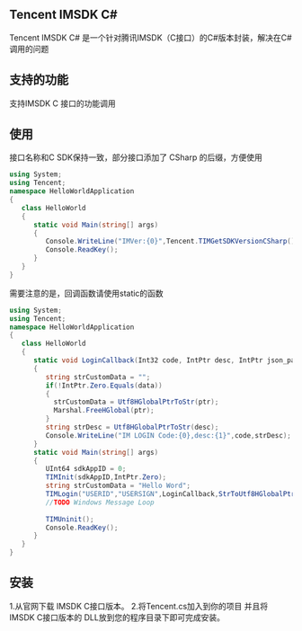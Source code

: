 ## Tencent IMSDK C#
Tencent IMSDK C# 是一个针对腾讯IMSDK（C接口）的C#版本封装，解决在C#调用的问题 
## 支持的功能
支持IMSDK C 接口的功能调用
## 使用
接口名称和C SDK保持一致，部分接口添加了 CSharp 的后缀，方便使用
```C#
using System;
using Tencent;
namespace HelloWorldApplication
{
   class HelloWorld
   {
      static void Main(string[] args)
      {
         Console.WriteLine("IMVer:{0}",Tencent.TIMGetSDKVersionCSharp());
         Console.ReadKey();
      }
   }
}
```
需要注意的是，回调函数请使用static的函数
```C#
using System;
using Tencent;
namespace HelloWorldApplication
{
   class HelloWorld
   {
      static void LoginCallback(Int32 code, IntPtr desc, IntPtr json_param, IntPtr ptr)
	  {
	     string strCustomData = "";
	     if(!IntPtr.Zero.Equals(data))
		 {
		   strCustomData = Utf8HGlobalPtrToStr(ptr);
		   Marshal.FreeHGlobal(ptr);
		 }
	     string strDesc = Utf8HGlobalPtrToStr(desc);
	     Console.WriteLine("IM LOGIN Code:{0},desc:{1}",code,strDesc);
	  }
      static void Main(string[] args)
      {
		 UInt64 sdkAppID = 0;
	     TIMInit(sdkAppID,IntPtr.Zero);
	     string strCustomData = "Hello Word";
	     TIMLogin("USERID","USERSIGN",LoginCallback,StrToUtf8HGlobalPtr(strCustomData));
		 //TODO Windows Message Loop
		 
		 TIMUninit();
         Console.ReadKey();
      }
   }
}
```
## 安装
1.从官网下载 IMSDK C接口版本。
2.将Tencent.cs加入到你的项目 并且将IMSDK C接口版本的 DLL放到您的程序目录下即可完成安装。
